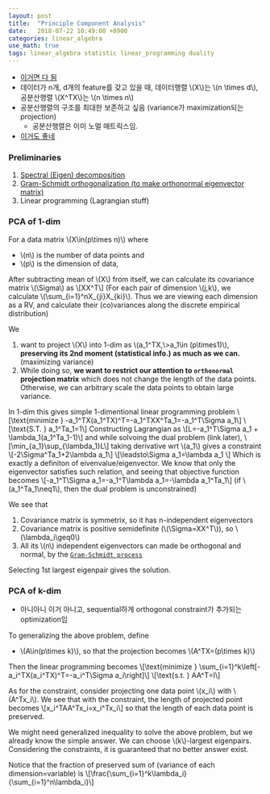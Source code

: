 ```yaml
---
layout: post
title:  "Principle Component Analysis"
date:   2018-07-22 10:49:00 +0900
categories: linear_algebra
use_math: true
tags: linear_algebra statistic linear_programming duality
---
```


- <a href="https://stats.stackexchange.com/questions/134282/relationship-between-svd-and-pca-how-to-use-svd-to-perform-pca" target="_blank">이거면 다 됨</a>
- 데이터가 n개, d개의 feature를 갖고 있을 때, 데이터행렬 \\(X\\)는 \\(n \times d\\), 공분산행렬 \\(X^TX\\)는 \\(n \times n\\)
- 공분산행렬의 구조를 최대한 보존하고 싶음 (variance가 maximization되는 projection)
    - 공분산행렬은 이미 노멀 매트릭스임. 
- <a href="https://stats.stackexchange.com/questions/10251/what-is-the-objective-function-of-pca?noredirect=1&lq=1" target="_blank">이거도 좋네</a>

### Preliminaries

1. <a href="{{site.url}}/linear_algebra/2018/05/19/hermit-mat-and-spectral-theorem.html" target="_blank">Spectral (Eigen) decomposition</a>
2. <a href="{{site.url}}/linear_algebra/2018/05/15/orthonormal-basis.html">Gram-Schmidt orthogonalization (to make orthonormal eigenvector matrix)</a>
3. Linear programming (Lagrangian stuff)


### PCA of 1-dim
For a data matrix \\(X\in(p\times n)\\) where 
* \\(n\\) is the number of data points and 
* \\(p\\) is the dimension of data,

After subtracting mean of \\(X\\) from itself, we can calculate its covariance matrix \\(\Sigma\\) as
\\[XX^T\\]
(For each pair of dimension \\(j,k\\), we calculate \\(\sum\_\{i=1\}^nX\_\{ji\}X\_\{ki\}\\). Thus we are viewing each dimension as a RV, and calculate their (co)variances along the discrete empirical distribution)

We 
1. want to project \\(X\\) into 1-dim as \\(a_1^TX,\\>a_1\in (p\times1)\\), __preserving its 2nd moment (statistical info.) as much as we can.__ (maximizing variance)
2. While doing so, __we want to restrict our attention to `orthonormal` projection matrix__ which does not change the length of the data points. Otherwise, we can arbitrary scale the data points to obtain large variance.  

In 1-dim this gives simple 1-dimentional linear programming problem
\\[\text\{minimize \} -a_1^TX(a_1^TX)^T=-a_1^TXX^Ta_1=-a_1^T\Sigma a_1\\]
\\[\text\{S.T. \} a\_1^Ta\_1=1\\]
Constructing Lagrangian as
\\[L=-a_1^T\Sigma a_1 + \lambda\_1(a\_1^Ta\_1-1)\\]
and while solvoing the dual problem (link later),
\\[\min\_\{a\_1\}\sup\_\{\lambda_1\}L\\]
taking derivative wrt \\(a_1\\) gives a constraint 
\\[-2\Sigma^Ta_1+2\lambda a_1\\]
\\[\leadsto\Sigma a_1=\lambda a_1 \\]
Which is exactly a definiton of eivenvalue/eigenvector. We know that only the eigenvector satisfies such relation, and seeing that objective function becomes
\\[-a_1^T\Sigma a_1=-a\_1^T\lambda a\_1=-\lambda a_1^Ta_1\\]
(if \\(a_1^Ta_1\neq1\\), then the dual problem is unconstrained)  

We see that
1. Covariance matrix is symmetrix, so it has n-independent eigenvectors
2. Covariance matrix is positive semidefinite (\\(\Sigma=XX^T\\)), so \\(\lambda\_i\geq0\\)
3. All its \\(n\\) independent eigenvectors can made be orthogonal and normal, by the <a href="{{site.url}}/linear_algebra/2018/05/15/orthonormal-basis.html">`Gram-Schmidt process`</a>

Selecting 1st largest eigenpair gives the solution.

### PCA of k-dim
- 아니아니 이거 아니고, sequential하게 orthogonal constraint가 추가되는 optimization임


To generalizing the above problem, define
* \\(A\in(p\times k)\\), so that the projection becomes \\(A^TX=(p\times k)\\)

Then the linear programming becomes
\\[\text\{minimize \} \sum\_\{i=1\}^k\left[-a_i^TX(a_i^TX)^T=-a_i^T\Sigma a_i\right]\\]
\\[\text\{s.t. \} AA^T=I\\]

As for the constraint, consider projecting one data point \\(x_i\\) with \\(A^Tx_i\\). We see that with the constraint, the length of projected point becomes
\\[x_i^TAA^Tx_i=x_i^Tx_i\\]
so that the length of each data point is preserved.

We might need generalized inequality to solve the above problem, but we already know the simple answer. We can choose \\(k\\)-largest eigenpairs. Considering the constraints, it is guaranteed that no better answer exist.

Notice that the fraction of preserved sum of (variance of each dimension=variable) is
\\[\frac\{\sum\_\{i=1\}^k\lambda_i\}\{\sum\_\{i=1\}^n\lambda_i\}\\]